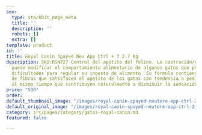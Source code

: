 ```yaml
---
seo:
  type: stackbit_page_meta
  title: ''
  description: ''
  robots: []
  extra: []
template: product
id: ''
title: Royal Canin Spayed Neu App Ctrl + 7 2.7 Kg
description: SKU:RSN727 Control del apetito del felino. La castración/esterilización
  puede modificar el comportamiento alimentario de algunos gatos que pueden tener
  dificultades para regular su ingesta de alimento. Su fórmula contiene un alto nivel
  de fibras que satisfacen el apetito de los gatos con tendencia a pedir alimento
  al mismo tiempo que contribuyen naturalmente a disminuir la sensación de hambre.
price: "530"
order: 
default_thumbnail_image: "/images/royal-canin-spayed-neutere-app-ctrl-2-7-kg.jpg"
default_original_image: "/images/royal-canin-spayed-neutere-app-ctrl-2-7-kg.jpg"
category: src/pages/category/gatos-royal-canin.md
featured: false

---
```

